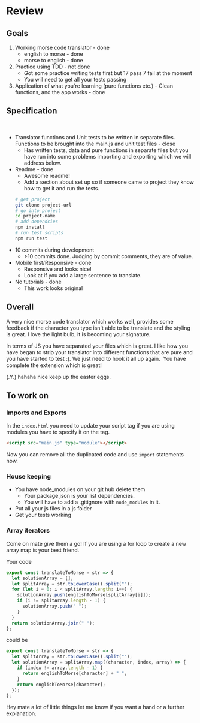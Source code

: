 # Review

## Goals

1. Working morse code translator - done
   - english to morse - done
   - morse to english - done
2. Practice using TDD - not done
   - Got some practice writing tests first but 17 pass 7 fail at the moment
   - You will need to get all your tests passing
3. Application of what you're learning (pure functions etc.) - Clean functions, and the app works - done
   ​

## Specification

​

- Translator functions and Unit tests to be written in separate files. Functions to be brought into the main.js and unit test files - close
  - Has written tests, data and pure functions in separate files but you have run into some problems importing and exporting which we will address below.
- Readme - done
  - Awesome readme!
  - Add a section about set up so if someone came to project they know how to get it and run the tests.
  ```bash
  # get project
  git clone project-url
  # go into project
  cd project-name
  # add dependcies
  npm install
  # run test scripts
  npm run test
  ```
- 10 commits during development
  - \>10 commits done. Judging by commit comments, they are of value.
- Mobile first/Responsive - done
  - Responsive and looks nice!
  - Look at if you add a large sentence to translate.
- No tutorials - done
  - This work looks original
    ​

## Overall

​A very nice morse code translator which works well, provides some feedback if the character you type isn't able to be translate and the styling is great. I love the light bulb, it is becoming your signature.

In terms of JS you have separated your files which is great. I like how you have began to strip your translator into different functions that are pure and you have started to test :). We just need to hook it all up again.
​
You have complete the extension which is great!

(.Y.) hahaha nice keep up the easter eggs.
​

## To work on

### Imports and Exports

In the `index.html` you need to update your script tag if you are using modules you have to specify it on the tag.

```html
<script src="main.js" type="module"></script>
```

Now you can remove all the duplicated code and use `import` statements now.

### House keeping

- You have node_modules on your git hub delete them
  - Your package.json is your list dependencies.
  - You will have to add a .gitignore with `node_modules` in it.
- Put all your js files in a js folder
- Get your tests working

### Array iterators

Come on mate give them a go! If you are using a for loop to create a new array map is your best friend.

Your code

```js
export const translateToMorse = str => {
  let solutionArray = [];
  let splitArray = str.toLowerCase().split("");
  for (let i = 0; i < splitArray.length; i++) {
    solutionArray.push(englishToMorse[splitArray[i]]);
    if (i != splitArray.length - 1) {
      solutionArray.push(" ");
    }
  }
  return solutionArray.join(" ");
};
```

could be

```js
export const translateToMorse = str => {
  let splitArray = str.toLowerCase().split("");
  let solutionArray = splitArray.map((character, index, array) => {
    if (index != array.length - 1) {
      return englishToMorse[character] + " ";
    }
    return englishToMorse[character];
  });
};
```

Hey mate a lot of little things let me know if you want a hand or a further explanation.
